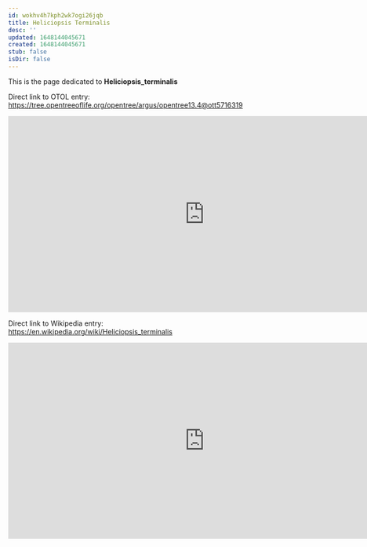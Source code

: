 ```yaml
---
id: wokhv4h7kph2wk7ogi26jqb
title: Heliciopsis Terminalis
desc: ''
updated: 1648144045671
created: 1648144045671
stub: false
isDir: false
---
```

This is the page dedicated to **Heliciopsis_terminalis**


Direct link to OTOL entry: https://tree.opentreeoflife.org/opentree/argus/opentree13.4@ott5716319



<html>
    <body>
    <iframe src="https://tree.opentreeoflife.org/opentree/argus/opentree13.4@ott5716319"
    width="800" height="400" frameborder="0" allowfullscreen> </iframe>
    </body>
</html>
    


Direct link to Wikipedia entry: https://en.wikipedia.org/wiki/Heliciopsis_terminalis



<html>
    <body>
    <iframe src="https://en.wikipedia.org/wiki/Heliciopsis_terminalis"
    width="800" height="400" frameborder="0" allowfullscreen> </iframe>
    </body>
</html>
    
